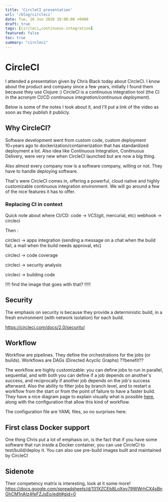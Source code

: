 ```yaml
---
title: 'CircleCI presentation'
url: '/blog/circleci'
date: Tue, 16 Jun 2020 19:00:00 +0400
draft: true
tags: [circleci,continuous-integration]
featured: false
toc: true
summary: "circleci"
---
```


# CircleCI

I attended a presentation given by Chris Black today about CircleCI. I know about the product and company since a few years, initially I found them because they use Clojure :) CircleCI is a continuous integration tool (the CI in the acronym CI/CD *continuous integration/continuous deployment*). 

Below is some of the notes I took about it, and I'll put a link of the video as soon as they publish it publicly.

## Why CircleCI?

Software development went from custom code, custom deployment 10+years ago to dockerization/containerization that has standardized deployment a lot. Also idea like Continuous Integration, Continuous Delivery, were very new when CircleCI launched but are now a big thing.

Also almost every company now is a software company, willing or not. They have to handle deploying software.

That's were CircleCI comes in, offering a powerful, cloud native and highly customizable continuous integration environment. We will go around a few of the nice features it has to offer.

### Replacing CI in context

Quick note about where CI/CD: code -> VCS(git, mercurial, etc) webhook -> circleci

Then :

circleci -> apps integration (sending a message on a chat when the build fail, a mail when the build needs approval, etc)

circleci -> code coverage

circleci -> security analysis

circleci -> building code 

!!!! find the image that goes with that? !!!!!

## Security

The emphasis on security is because they provide a deterministic build, in a fresh environment (with network isolation)  for each build.

https://circleci.com/docs/2.0/security/

## Workflow

Workflow are pipelines. They define the orchestrations for the jobs (or builds). Workflows are DAGs (Directed Acyclic Graphs) ??benefit??

The workflow are highly customizable: you can define jobs to run in parallel, sequential, and with both you can define if a job depends on another's success, and reciprocally if another job depends on the job's success afterward. Also the ability to filter jobs by branch level, and to restart a workflow from the start or from the point of failure to have a faster build. They have a nice diagram page to explain visually what is possible [here](https://circleci.com/lightbox/workflows/), along with the configuration that allow this kind of workflow.

 The configuration file are YAML files, so no surprises here.

## First class Docker support

One thing Chris put a lot of emphasis on, is the fact that if you have some software that run inside a Docker container, you can use CircleCI to test/build/deploy it.   You can also use pre-build images built and maintained by CircleCI

## Sidenote

Their competency matrix is interesting, look at it some more! https://docs.google.com/spreadsheets/d/131XZCEb8LoXqy79WWrhCX4sBnGhCM1nAIz4feFZJsEo/edit#gid=0

